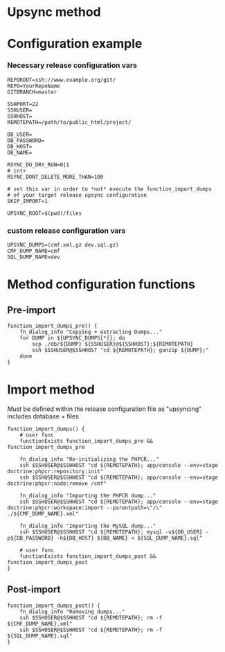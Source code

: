 # Upsync method

# Configuration example

### Necessary release configuration vars

    REPOROOT=ssh://www.example.org/git/
    REPO=YourRepoName
    GITBRANCH=master

    SSHPORT=22
    SSHUSER=
    SSHHOST=
    REMOTEPATH=/path/to/public_html/project/

    DB_USER=
    DB_PASSWORD=
    DB_HOST=
    DB_NAME=

    RSYNC_DO_DRY_RUN=0|1
    # int+
    RSYNC_DONT_DELETE_MORE_THAN=100

    # set this var in order to *not* execute the function_import_dumps
    # of your target release upsync configuration
    SKIP_IMPORT=1

    UPSYNC_ROOT=$(pwd)/files

### custom release configuration vars

    UPSYNC_DUMPS=(cmf.xml.gz dev.sql.gz)
    CMF_DUMP_NAME=cmf
    SQL_DUMP_NAME=dev



# Method configuration functions

## Pre-import

    function_import_dumps_pre() {
        fn_dialog_info "Copying + extracting Dumps..."
        for DUMP in ${UPSYNC_DUMPS[*]}; do
            scp ./db/${DUMP} ${SSHUSER}@${SSHHOST}:${REMOTEPATH}
            ssh $SSHUSER@$SSHHOST "cd ${REMOTEPATH}; gunzip ${DUMP};"
        done
    }

# Import method

*Must* be defined within the release configuration file as "upsyncing" includes database + files

    function_import_dumps() {
        # user func
        functionExists function_import_dumps_pre && function_import_dumps_pre

        fn_dialog_info "Re-initializing the PHPCR..."
        ssh $SSHUSER@$SSHHOST "cd ${REMOTEPATH}; app/console --env=stage doctrine:phpcr:repository:init"
        ssh $SSHUSER@$SSHHOST "cd ${REMOTEPATH}; app/console --env=stage doctrine:phpcr:node:remove /cmf"

        fn_dialog_info "Importing the PHPCR dump..."
        ssh $SSHUSER@$SSHHOST "cd ${REMOTEPATH}; app/console --env=stage doctrine:phpcr:workspace:import --parentpath=\"/\" ./${CMF_DUMP_NAME}.xml"

        fn_dialog_info "Importing the MySQL dump..."
        ssh $SSHUSER@$SSHHOST "cd ${REMOTEPATH}; mysql -u${DB_USER} -p${DB_PASSWORD} -h${DB_HOST} ${DB_NAME} < ${SQL_DUMP_NAME}.sql"

        # user func
        functionExists function_import_dumps_post && function_import_dumps_post
    }

## Post-import

    function_import_dumps_post() {
        fn_dialog_info "Removing dumps..."
        ssh $SSHUSER@$SSHHOST "cd ${REMOTEPATH}; rm -f ${CMF_DUMP_NAME}.xml"
        ssh $SSHUSER@$SSHHOST "cd ${REMOTEPATH}; rm -f ${SQL_DUMP_NAME}.sql"
    }
